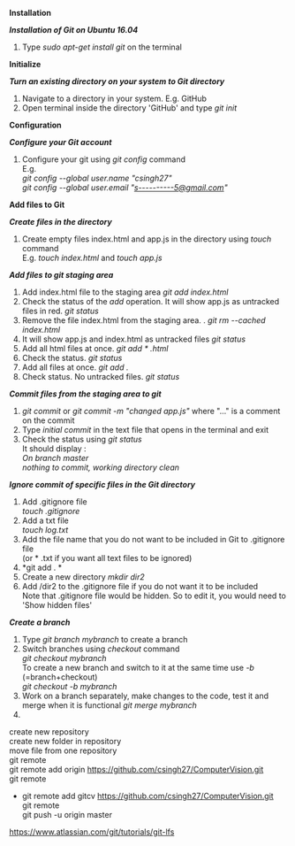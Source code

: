 **Installation**   

***Installation of Git on Ubuntu 16.04***
1. Type *sudo apt-get install git* on the terminal  

**Initialize**  

***Turn an existing directory on your system to Git directory***   
1. Navigate to a directory in your system. E.g. GitHub  
2. Open terminal inside the directory 'GitHub' and type *git init*  

**Configuration** 

***Configure your Git account***
1. Configure your git using *git config* command  
E.g.  
*git config --global user.name "csingh27"*  
*git config --global user.email "s----------5@gmail.com"* 

**Add files to Git**  

***Create files in the directory***
1. Create empty files index.html and app.js in the directory using *touch* command  
E.g. *touch index.html* and *touch app.js*  

***Add files to git staging area***  
1. Add index.html file to the staging area
*git add index.html*  
2. Check the status of the *add* operation. It will show app.js as untracked files in red. 
*git status*  
3. Remove the file index.html from the staging area. .
*git rm --cached index.html*    
4. It will show app.js and index.html as untracked files
*git status*  
5. Add all html files at once.
*git add * .html* 
6. Check the status.
*git status*  
7. Add all files at once.
*git add .*  
8. Check status. No untracked files.
*git status*

***Commit files from the staging area to git***  

1. *git commit* or *git commit -m "changed app.js"* where "..." is a comment on the commit
2. Type *initial commit* in the text file that opens in the terminal and exit  
3. Check the status using *git status*  
It should display :  
*On branch master  
nothing to commit, working directory clean*  

***Ignore commit of specific files in the Git directory***  
1. Add .gitignore file   
*touch .gitignore*  
2. Add a txt file  
*touch log.txt*  
3. Add the file name  that you do not want to be included in Git to .gitignore file  
(or * .txt if you want all text files to be ignored)  
4. *git add . *  
5. Create a new directory *mkdir dir2*  
6. Add /dir2 to the .gitignore file if you do not want it to be included  
Note that .gitignore file would be hidden. So to edit it, you would need to 'Show hidden files'  

***Create a branch***  
1. Type *git branch mybranch* to create a branch 
2. Switch branches using *checkout* command  
*git checkout mybranch*  
To create a new branch and switch to it at the same time use *-b* (=branch+checkout)  
*git checkout -b mybranch*  
3. Work on a branch separately, make changes to the code, test it and merge when it is functional
*git merge mybranch*  
4. 
create new repository  
create new folder in repository   
move file from one repository  
git remote  
git remote add origin https://github.com/csingh27/ComputerVision.git  
git remote  
* git remote add gitcv https://github.com/csingh27/ComputerVision.git  
git remote  
git push -u origin master  

https://www.atlassian.com/git/tutorials/git-lfs
